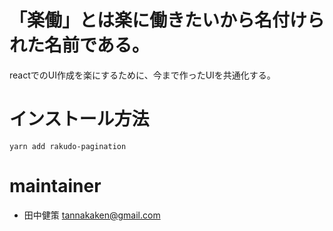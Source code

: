 # 「楽働」とは楽に働きたいから名付けられた名前である。

reactでのUI作成を楽にするために、今まで作ったUIを共通化する。

# インストール方法

    yarn add rakudo-pagination

# maintainer

- 田中健策 <tannakaken@gmail.com>
